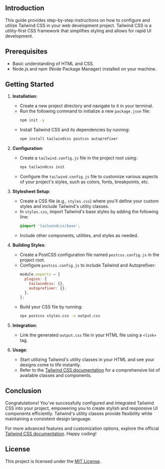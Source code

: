 
## Introduction

This guide provides step-by-step instructions on how to configure and utilize Tailwind CSS in your web development project. Tailwind CSS is a utility-first CSS framework that simplifies styling and allows for rapid UI development.

## Prerequisites

- Basic understanding of HTML and CSS.
- Node.js and npm (Node Package Manager) installed on your machine.

## Getting Started

1. **Installation**:
   - Create a new project directory and navigate to it in your terminal.
   - Run the following command to initialize a new `package.json` file:
     ```bash
     npm init -y
     ```
   - Install Tailwind CSS and its dependencies by running:
     ```bash
     npm install tailwindcss postcss autoprefixer
     ```

2. **Configuration**:
   - Create a `tailwind.config.js` file in the project root using:
     ```bash
     npx tailwindcss init
     ```
   - Configure the `tailwind.config.js` file to customize various aspects of your project's styles, such as colors, fonts, breakpoints, etc.

3. **Stylesheet Setup**:
   - Create a CSS file (e.g., `styles.css`) where you'll define your custom styles and include Tailwind's utility classes.
   - In `styles.css`, import Tailwind's base styles by adding the following line:
     ```css
     @import 'tailwindcss/base';
     ```
   - Include other components, utilities, and styles as needed.

4. **Building Styles**:
   - Create a PostCSS configuration file named `postcss.config.js` in the project root.
   - Configure `postcss.config.js` to include Tailwind and Autoprefixer:
     ```javascript
     module.exports = {
       plugins: {
         tailwindcss: {},
         autoprefixer: {},
       },
     };
     ```
   - Build your CSS file by running:
     ```bash
     npx postcss styles.css -o output.css
     ```

5. **Integration**:
   - Link the generated `output.css` file in your HTML file using a `<link>` tag.

6. **Usage**:
   - Start utilizing Tailwind's utility classes in your HTML and see your designs come to life instantly.
   - Refer to the [Tailwind CSS documentation](https://tailwindcss.com/docs) for a comprehensive list of available classes and components.

## Conclusion

Congratulations! You've successfully configured and integrated Tailwind CSS into your project, empowering you to create stylish and responsive UI components efficiently. Tailwind's utility classes provide flexibility while maintaining a consistent design language.

For more advanced features and customization options, explore the official [Tailwind CSS documentation](https://tailwindcss.com/docs). Happy coding!

## License

This project is licensed under the [MIT License](LICENSE).
